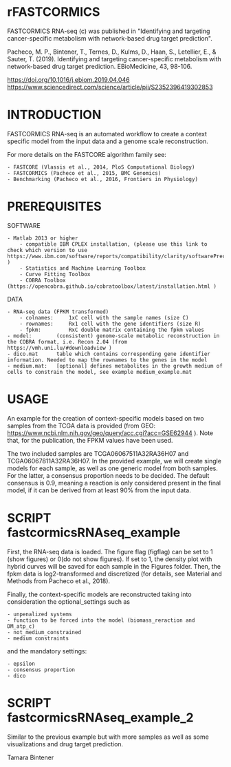 # rFASTCORMICS


FASTCORMICS RNA-seq (c) was published in "Identifying and targeting cancer-specific metabolism with network-based drug target prediction".

Pacheco, M. P., Bintener, T., Ternes, D., Kulms, D., Haan, S., Letellier, E., & Sauter, T. (2019). Identifying and targeting cancer-specific metabolism with network-based drug target prediction. EBioMedicine, 43, 98-106.

https://doi.org/10.1016/j.ebiom.2019.04.046
https://www.sciencedirect.com/science/article/pii/S2352396419302853

INTRODUCTION
==========================

FASTCORMICS RNA-seq is an automated workflow to create a context specific model from the input data and a genome scale reconstruction.

For more details on the FASTCORE algorithm family see:

	- FASTCORE (Vlassis et al., 2014, PloS Computational Biology)
	- FASTCORMICS (Pacheco et al., 2015, BMC Genomics)
	- Benchmarking (Pacheco et al., 2016, Frontiers in Physiology)

PREREQUISITES
==========================

SOFTWARE

	- Matlab 2013 or higher
		- compatible IBM CPLEX installation, (please use this link to check which version to use https://www.ibm.com/software/reports/compatibility/clarity/softwarePrereqsMatrix.html )
		- Statistics and Machine Learning Toolbox
		- Curve Fitting Toolbox 
		- COBRA Toolbox (https://opencobra.github.io/cobratoolbox/latest/installation.html )
		
DATA

	- RNA-seq data (FPKM transformed)
		- colnames:		1xC cell with the sample names (size C)
		- rownames:		Rx1 cell with the gene identifiers (size R)
		- fpkm: 		RxC double matrix containing the fpkm values
	- model:		(consistent) genome-scale metabolic reconstruction in the COBRA format, i.e. Recon 2.04 (from https://vmh.uni.lu/#downloadview )
	- dico.mat		table which contains corresponding gene identifier information. Needed to map the rownames to the genes in the model
	- medium.mat:	[optional] defines metabolites in the growth medium of cells to constrain the model, see example medium_example.mat
	
	
USAGE
==========================
An example for the creation of context-specific models based on two samples from the TCGA data is provided (from GEO: https://www.ncbi.nlm.nih.gov/geo/query/acc.cgi?acc=GSE62944 ).
Note that, for the publication, the FPKM values have been used.

The two included samples are TCGA06067511A32RA36H07 and TCGA06067811A32RA36H07.
In the provided example, we will create single models for each sample, as well as one generic model from both samples. 
For the latter, a consensus proportion needs to be decided. 
The default consensus is 0.9, meaning a reaction is only considered present in the final model, if it can be derived from at least 90% from the input data.


SCRIPT	fastcormicsRNAseq_example
==========================
First, the RNA-seq data is loaded.
The figure flag (figflag) can be set to 1 (show figures) or 0(do not show figures). If set to 1, the density plot with hybrid curves will be saved for each sample in the Figures folder.
Then, the fpkm data is log2-transformed and discretized (for details, see Material and Methods from Pacheco et al., 2018).

Finally, the context-specific models are reconstructed taking into consideration the optional_settings such as 

	- unpenalized systems
	- function to be forced into the model (biomass_reraction and DM_atp_c)
	- not_medium_constrained
	- medium constraints
	
and the mandatory settings:

	- epsilon
	- consensus proportion
	- dico
	
SCRIPT	fastcormicsRNAseq_example_2
==========================	
Similar to the previous example but with more samples as well as some visualizations and drug target prediction.

	
Tamara Bintener

